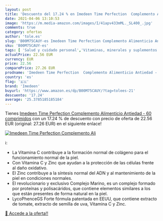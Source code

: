 ```yaml
---
layout: post
title: 'Descuento del 17.24 % en Imedeen Time Perfection  Complemento Ali'
date: 2021-04-06 13:10:53
image: 'https://m.media-amazon.com/images/I/41apv433mML._SL400_.jpg'
comments: true
category: ofertas
author: 'tole.es'
slug: 'B00M75CAUY-es Imedeen Time Perfection Complemento Alimenticio Antiedad -...'
sku: 'B00M75CAUY-es'
tags: [ 'Salud y cuidado personal','Vitaminas, minerales y suplementos en medicamentos, remedios y suplementos dietéticos','alimenticio','complemento','imedeen', ]
actualPrice: 22.56 EUR
currency: EUR
price: 22.56
comparePrice: 27.26 EUR
prodname: 'Imedeen Time Perfection  Complemento Alimenticio Antiedad - 60 comprimidos'
country: 'es'
flag: '🇪🇸'
brand: 'Imedeen'
buyurl: 'https://www.amazon.es/dp/B00M75CAUY/?tag=tolees-21'
descuento: '17.24'
average: '25.3785185185184'
---
```


Tienes [Imedeen Time Perfection  Complemento Alimenticio Antiedad - 60 comprimidos](https://www.amazon.es/dp/B00M75CAUY/?tag=tolees-21) con un 17.24 % de descuento con precio de oferta de 22.56 EUR (original: 27.26 EUR) en el siguiente enlace!

[![Imedeen Time Perfection  Complemento Ali](https://m.media-amazon.com/images/I/41apv433mML._SL400_.jpg)](https://www.amazon.es/dp/B00M75CAUY/?tag=tolees-21)

ℹ️:

- La Vitamina C contribuye a la formación normal de colágeno para el funcionamiento normal de la piel.
- Con Vitamina C y Zinc que ayudan a la protección de las células frente al daño oxidativo.
- El Zinc contribuye a la síntesis normal del ADN y al mantenimiento de la piel en condiciones normales.
- El revolucionario y exclusivo Complejo Marino, es un complejo formado por proteínas y polisacáridos, que contiene elementos similares a los que están presentes de forma natural en la piel.
- LycoPhenceGS Forte fórmula patentada en EEUU, que contiene extracto de tomate, extracto de semilla de uva, Vitamina C y Zinc.

[🛒 Accede a la oferta!!](https://www.amazon.es/dp/B00M75CAUY/?tag=tolees-21)
